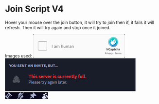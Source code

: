 # Join Script V4

 Hover your mouse over the join button, it will try to join then if, it fails it will refresh. Then it will try again and stop once it joined.
 
Images used:
![Capcha](images/are_you_human.png)
![Full Server Widget](images/full_server.png)
![Menu Buttons](images/menu.png)
